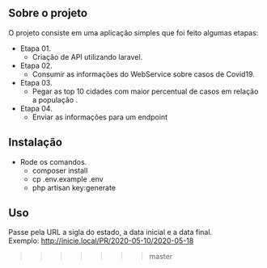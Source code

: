 ## Sobre o projeto 
O projeto consiste em uma aplicação simples que foi feito algumas etapas:

- Etapa 01.
     - Criação de API utilizando laravel. 
- Etapa 02.
     - Consumir as informações do WebService sobre casos de Covid19. 
- Etapa 03.
     - Pegar as top 10 cidades com maior percentual de casos em relação a população . 
- Etapa 04.
     - Enviar as informações para um endpoint
  
## Instalação 
- Rode os comandos.
     - composer install
     - cp .env.example .env
     - php artisan key:generate 

## Uso
 Passe pela URL a sigla do estado, a data inicial e a data final. <br>
 Exemplo: http://inicie.local/PR/2020-05-10/2020-05-18
>>>>>>> master
